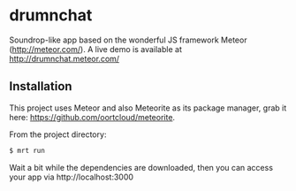 drumnchat
=========

Soundrop-like app based on the wonderful JS framework Meteor (http://meteor.com/).
A live demo is available at http://drumnchat.meteor.com/

Installation
-------
This project uses Meteor and also Meteorite as its package manager, grab it here: https://github.com/oortcloud/meteorite.

From the project directory:
``` sh
$ mrt run
```

Wait a bit while the dependencies are downloaded, then you can access your app via http://localhost:3000
